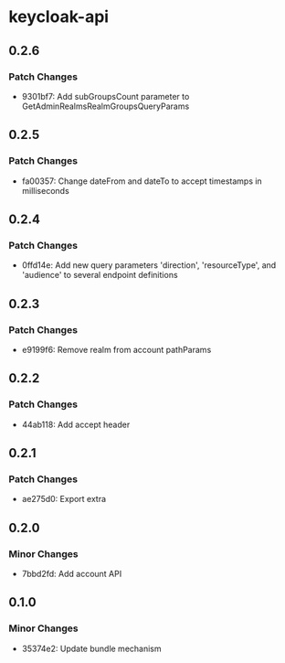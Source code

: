 # keycloak-api

## 0.2.6

### Patch Changes

- 9301bf7: Add subGroupsCount parameter to GetAdminRealmsRealmGroupsQueryParams

## 0.2.5

### Patch Changes

- fa00357: Change dateFrom and dateTo to accept timestamps in milliseconds

## 0.2.4

### Patch Changes

- 0ffd14e: Add new query parameters 'direction', 'resourceType', and 'audience' to several endpoint definitions

## 0.2.3

### Patch Changes

- e9199f6: Remove realm from account pathParams

## 0.2.2

### Patch Changes

- 44ab118: Add accept header

## 0.2.1

### Patch Changes

- ae275d0: Export extra

## 0.2.0

### Minor Changes

- 7bbd2fd: Add account API

## 0.1.0

### Minor Changes

- 35374e2: Update bundle mechanism
